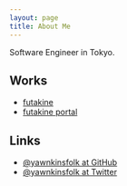 ```yaml
---
layout: page
title: About Me
---
```


Software Engineer in Tokyo.

## Works

- [futakine](https://www.futakine.com)
- [futakine portal](https://futakine.herokuapp.com/)

## Links

* [@yawnkinsfolk at GitHub](https://github.com/yawnkinsfolk)
* [@yawnkinsfolk at Twitter](https://twitter.com/yawnkinsfolk)
